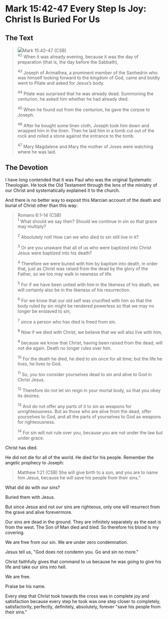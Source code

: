 # Mark 15:42-47 Every Step Is Joy: Christ Is Buried For Us

## The Text

><img class="intro-right" src="/images/art-mark.jpg">Mark 15:42–47 (CSB)  
><sup>42</sup> When it was already evening, because it was the day of preparation (that is, the day before the Sabbath), 
>
><sup>43</sup> Joseph of Arimathea, a prominent member of the Sanhedrin who was himself looking forward to the kingdom of God, came and boldly went to Pilate and asked for Jesus’s body. 
>
><sup>44</sup> Pilate was surprised that he was already dead. Summoning the centurion, he asked him whether he had already died. 
>
><sup>45</sup> When he found out from the centurion, he gave the corpse to Joseph. 
>
><sup>46</sup> After he bought some linen cloth, Joseph took him down and wrapped him in the linen. Then he laid him in a tomb cut out of the rock and rolled a stone against the entrance to the tomb. 
>
><sup>47</sup> Mary Magdalene and Mary the mother of Joses were watching where he was laid.

## The Devotion

I have long contended that it was Paul who was the original Systematic Theologian. He took the Old Testament through the lens of the ministry of our Christ and systematically explained it to the church.

And there is no better way to exposit this Marcian account of the death and burial of Christ other than this way:

>Romans 6:1–14 (CSB)  
><sup>1</sup> What should we say then? Should we continue in sin so that grace may multiply? 
>
><sup>2</sup> Absolutely not! How can we who died to sin still live in it? 
>
><sup>3</sup> Or are you unaware that all of us who were baptized into Christ Jesus were baptized into his death? 
>
><sup>4</sup> Therefore we were buried with him by baptism into death, in order that, just as Christ was raised from the dead by the glory of the Father, so we too may walk in newness of life. 
>
><sup>5</sup> For if we have been united with him in the likeness of his death, we will certainly also be in the likeness of his resurrection. 
>
><sup>6</sup> For we know that our old self was crucified with him so that the body ruled by sin might be rendered powerless so that we may no longer be enslaved to sin, 
>
><sup>7</sup> since a person who has died is freed from sin. 
>
><sup>8</sup> Now if we died with Christ, we believe that we will also live with him, 
>
><sup>9</sup> because we know that Christ, having been raised from the dead, will not die again. Death no longer rules over him. 
>
><sup>10</sup> For the death he died, he died to sin once for all time; but the life he lives, he lives to God. 
>
><sup>11</sup> So, you too consider yourselves dead to sin and alive to God in Christ Jesus. 
>
><sup>12</sup> Therefore do not let sin reign in your mortal body, so that you obey its desires. 
>
><sup>13</sup> And do not offer any parts of it to sin as weapons for unrighteousness. But as those who are alive from the dead, offer yourselves to God, and all the parts of yourselves to God as weapons for righteousness. 
>
><sup>14</sup> For sin will not rule over you, because you are not under the law but under grace.

Christ has died.

He did not die for all of the world. He died for his people. Remember the angelic prophecy to Joseph:

>Matthew 1:21 (CSB) She will give birth to a son, and you are to name him Jesus, because he will save his people from their sins.”

What did do with our sins? 

Buried them with Jesus.

But since Jesus and not our sins are righteous, only one will resurrect from the grave and alive forevermore.

Our sins are dead in the ground. They are infinitely separately as the east is from the west. The Son of Man died and bled. So therefore his blood is my covering.

We are free from our sin. We are under zero condemnation.

Jesus tell us, "God does not condemn you. Go and sin no more."

Christ faithfully gives that command to us because he was going to give his life and take our sins into hell.

We are free.

Praise be his name.

Every step that Christ took towards the cross was in complete joy and satisfaction because every step he took was one step closer to completely, satisfactorily, perfectly, definitely, absolutely, forever "save his people from their sins."
